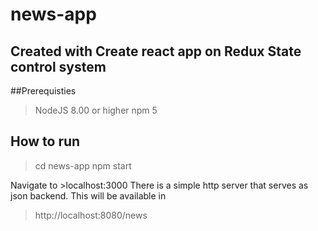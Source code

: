 # news-app

## Created with Create react app on Redux State control system

##Prerequisties
> NodeJS 8.00 or higher
> npm 5

## How to run
> cd news-app
> npm start

Navigate to >localhost:3000
There is a simple http server that serves as json backend. This will be available in 
>  http://localhost:8080/news

